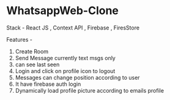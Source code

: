 # WhatsappWeb-Clone
Stack - React JS , Context API , Firebase , FiresStore 

Features -
1) Create Room
2) Send Message currently text msgs only
3) can see last seen
4) Login and click on profile icon to logout
5) Messages can change position according to user
6) It have firebase auth login
7) Dynamically load profile picture according to emails profile
